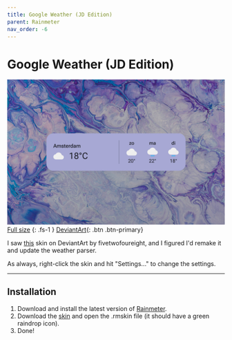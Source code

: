 ```yaml
---
title: Google Weather (JD Edition)
parent: Rainmeter
nav_order: -6
---
```


# Google Weather (JD Edition)

![](header_1500px.jpg)
[Full size](header.jpg)
{: .fs-1 }
[DeviantArt](https://www.deviantart.com/adriaanjelle/art/Google-Weather-JD-Edition-Updated-2024-06-17-983724257){: .btn .btn-primary}

I saw [this](https://www.deviantart.com/fivetwofoureight/art/Google-Weather-5-0-OUTDATED-more-info-below-613748355) skin on DeviantArt by fivetwofoureight, and I figured I'd remake it and update the weather parser.

As always, right-click the skin and hit "Settings..." to change the settings.

----

## Installation

1. Download and install the latest version of [Rainmeter](https://www.rainmeter.net/).  
2. Download the [skin](https://github.com/adriaanjelle/Google-Weather-JD-Edition/releases/latest) and open the .rmskin file (it should have a green raindrop icon).  
3. Done!
